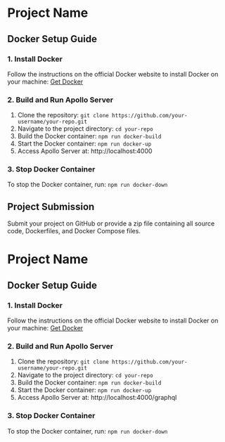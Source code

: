 # Project Name

## Docker Setup Guide

### 1. Install Docker

Follow the instructions on the official Docker website to install Docker on your machine: [Get Docker](https://docs.docker.com/get-docker/)

### 2. Build and Run Apollo Server

1. Clone the repository: `git clone https://github.com/your-username/your-repo.git`
2. Navigate to the project directory: `cd your-repo`
3. Build the Docker container: `npm run docker-build`
4. Start the Docker container: `npm run docker-up`
5. Access Apollo Server at: http://localhost:4000

### 3. Stop Docker Container

To stop the Docker container, run: `npm run docker-down`

## Project Submission

Submit your project on GitHub or provide a zip file containing all source code, Dockerfiles, and Docker Compose files.
# Project Name

## Docker Setup Guide

### 1. Install Docker

Follow the instructions on the official Docker website to install Docker on your machine: [Get Docker](https://docs.docker.com/get-docker/)

### 2. Build and Run Apollo Server

1. Clone the repository: `git clone https://github.com/your-username/your-repo.git`
2. Navigate to the project directory: `cd your-repo`
3. Build the Docker container: `npm run docker-build`
4. Start the Docker container: `npm run docker-up`
5. Access Apollo Server at: http://localhost:4000/graphql

### 3. Stop Docker Container

To stop the Docker container, run: `npm run docker-down`
